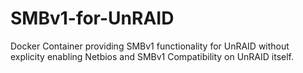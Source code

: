 # SMBv1-for-UnRAID
Docker Container providing SMBv1 functionality for UnRAID without explicity enabling Netbios and SMBv1 Compatibility on UnRAID itself.
